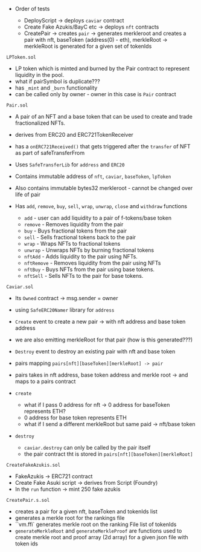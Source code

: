 - Order of tests

  - DeployScript -> deploys `caviar` contract
  - Create Fake Azukis/BayC etc -> deploys `nft` contracts
  - CreatePair -> creates `pair` -> generates merkleroot and creates a pair with nft, baseToken (address(0) - eth), merkleRoot -> merkleRoot is generated for a given set of tokenIds

`LPToken.sol`

- LP token which is minted and burned by the Pair contract to represent liquidity in the pool.
- what if pairSymbol is duplicate???
- has `_mint` and `_burn` functionality
- can be called only by owner - owner in this case is `Pair` contract

`Pair.sol`

- A pair of an NFT and a base token that can be used to create and trade fractionalized NFTs.
- derives from ERC20 and ERC721TokenReceiver
- has a `onERC721Received()` that gets triggered after the `transfer` of NFT as part of safeTransferFrom

- Uses `SafeTransferLib` for `address` and `ERC20`
- Contains immutable address of `nft`, `caviar`, `baseToken`, `lpToken`
- Also contains immutable bytes32 merkleroot - cannot be changed over life of pair
- Has `add`, `remove`, `buy`, `sell`, `wrap`, `unwrap`, `close` and `withdraw` functions

  - `add` - user can add liquidity to a pair of f-tokens/base token
  - `remove` - Removes liquidity from the pair
  - `buy` - Buys fractional tokens from the pair
  - `sell` - Sells fractional tokens back to the pair
  - `wrap` - Wraps NFTs to fractional tokens
  - `unwrap` - Unwraps NFTs by burning fractional tokens
  - `nftAdd` - Adds liquidity to the pair using NFTs.
  - `nftRemove` - Removes liquidity from the pair using NFTs
  - `nftBuy` - Buys NFTs from the pair using base tokens.
  - `nftSell` - Sells NFTs to the pair for base tokens.

`Caviar.sol`

- Its `Owned` contract -> msg.sender = owner
- using `SafeERC20Namer` library for `address`
- `Create` event to create a new pair -> with nft address and base token address
- we are also emitting merkleRoot for that pair (how is this generated???)
- `Destroy` event to destroy an existing pair with nft and base token
- pairs mapping `pairs[nft][baseToken][merkleRoot] -> pair`
- pairs takes in nft address, base token address and merkle root -> and maps to a pairs contract
- `create`

  - what if I pass 0 address for nft -> 0 address for baseToken represents ETH?
  - 0 address for base token represents ETH
  - what if I send a different merkleRoot but same paid -> nft/base token

- `destroy`
  - `caviar.destroy` can only be called by the pair itself
  - the pair contract tht is stored in `pairs[nft][baseToken][merkleRoot]`

`CreateFakeAzukis.sol`

- FakeAzukis -> ERC721 contract
- Create Fake Asuki script -> derives from Script (Foundry)
- In the `run` function -> mint 250 fake azukis

`CreatePair.s.sol`

- creates a pair for a given nft, baseToken and tokenIds list
- generates a merkle root for the rankings file
- ``vm.ffi` generates merkle root on the ranking File list of tokenIds
- `generateMerkleRoot` and `generateMerkleProof` are functions used to create merkle root and proof array (2d array) for a given json file with token ids

